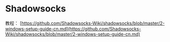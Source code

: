 # Shadowsocks

教程：
[https://github.com/Shadowsocks-Wiki/shadowsocks/blob/master/2-windows-setup-guide-cn.md](https://github.com/Shadowsocks-Wiki/shadowsocks/blob/master/2-windows-setup-guide-cn.md)
